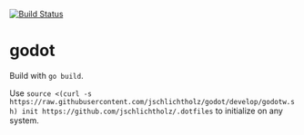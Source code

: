 [![Build Status](https://travis-ci.com/jschlichtholz/godot.svg?branch=master)](https://travis-ci.com/jschlichtholz/godot)

# godot

Build with `go build`.

Use `source <(curl -s https://raw.githubusercontent.com/jschlichtholz/godot/develop/godotw.sh) init https://github.com/jschlichtholz/.dotfiles` to initialize
on any system.

